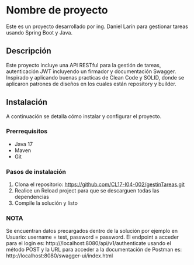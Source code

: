 # Nombre de proyecto

Este es un proyecto desarrollado por ing. Daniel Larín para gestionar tareas usando Spring Boot y Java.

## Descripción

Este proyecto incluye una API RESTful para la gestión de tareas, autenticación JWT incluyendo un firmador y documentación Swagger. Inspirado y aplicando buenas practicas de Clean Code
y SOLID, donde se aplicaron patrones de diseños en los cuales están repository y builder.

## Instalación

A continuación se detalla cómo instalar y configurar el proyecto.

### Prerrequisitos

- Java 17
- Maven
- Git

### Pasos de instalación

1. Clona el repositorio: https://github.com/CL17-I04-002/gestinTareas.git
2. Realice un Reload project para que se descarguen todas las dependencias
3. Compile la solución y listo

### NOTA
Se encuentran datos precargados dentro de la solución por ejemplo en Usuario: username = test, password = password.
El endpoint a acceder para el login es: http:///localhost:8080/api/v1/authenticate usando el método POST y
la URL para acceder a la documentación de Postman es: http://localhost:8080/swagger-ui/index.html